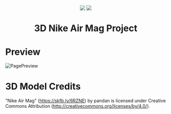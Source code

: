 <p align="center">
<img align="center" src="https://bognarjunior.files.wordpress.com/2018/03/if_react-js_logo_1174949.png"></img>
<img align="center" src="https://discoverthreejs.com/images/app-logos/forum.png"></img>
</p>

<h1 align="center">3D Nike Air Mag Project</h1>

# Preview
![PagePreview](https://github.com/nailtonvital/nike-air-mag/blob/master/preview-gif.gif)

# 3D Model Credits
"Nike Air Mag" (https://skfb.ly/6RZNE) by pandan is licensed under Creative Commons Attribution (http://creativecommons.org/licenses/by/4.0/).
